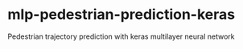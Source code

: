 # mlp-pedestrian-prediction-keras
Pedestrian trajectory prediction with keras multilayer neural network 
